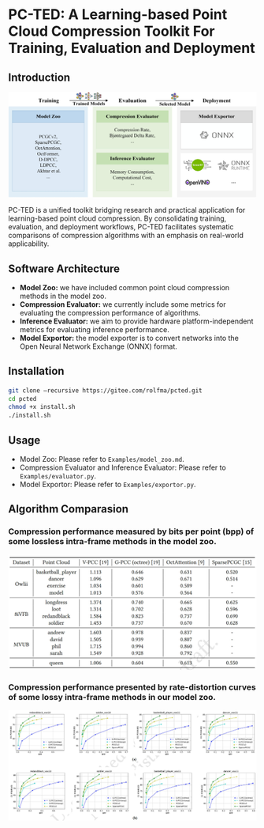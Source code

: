 # PC-TED: A Learning-based Point Cloud Compression Toolkit For Training, Evaluation and Deployment

## Introduction

![](./assets/fig_overview.jpg)

PC-TED is a unified toolkit bridging research and practical application for learning-based point cloud compression. By consolidating training, evaluation, and deployment workflows, PC-TED facilitates systematic comparisons of compression algorithms with an emphasis on real-world applicability.

## Software Architecture

- **Model Zoo:** we have included common point cloud compression methods in the model zoo.
- **Compression Evaluator:** we currently include some metrics for evaluating the compression performance of algorithms.
- **Inference Evaluator:** we aim to provide hardware platform-independent metrics for evaluating inference performance.
- **Model Exportor:** the model exporter is to convert networks into the Open Neural Network Exchange (ONNX) format.

## Installation
```bash
git clone —recursive https://gitee.com/rolfma/pcted.git
cd pcted
chmod +x install.sh
./install.sh
```

## Usage
- Model Zoo: Please refer to `Examples/model_zoo.md`.
- Compression Evaluator and Inference Evaluator: Please refer to `Examples/evaluator.py`.
- Model Exportor: Please refer to `Examples/exportor.py`.

## Algorithm Comparasion
### Compression performance measured by bits per point (bpp) of some lossless intra-frame methods in the model zoo.
![](./assets/lossless.jpg)
### Compression performance presented by rate-distortion curves of some lossy intra-frame methods in our model zoo.
![](./assets/lossy.jpg)




